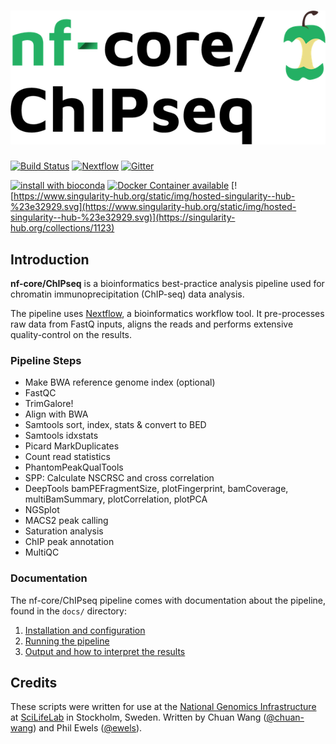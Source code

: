 # ![nf-core/ChIPseq](docs/images/chipseq_logo.png)

[![Build Status](https://travis-ci.org/nf-core/ChIPseq.svg?branch=master)](https://travis-ci.org/nf-core/ChIPseq)
[![Nextflow](https://img.shields.io/badge/nextflow-%E2%89%A50.30.1-brightgreen.svg)](https://www.nextflow.io/)
[![Gitter](https://img.shields.io/badge/gitter-%20join%20chat%20%E2%86%92-4fb99a.svg)](https://gitter.im/nf-core/Lobby)

[![install with bioconda](https://img.shields.io/badge/install%20with-bioconda-brightgreen.svg)](http://bioconda.github.io/)
[![Docker Container available](https://img.shields.io/docker/automated/nfcore/chipseq.svg)](https://hub.docker.com/r/nfcore/chipseq/)
[![https://www.singularity-hub.org/static/img/hosted-singularity--hub-%23e32929.svg](https://www.singularity-hub.org/static/img/hosted-singularity--hub-%23e32929.svg)](https://singularity-hub.org/collections/1123)


## Introduction
**nf-core/ChIPseq** is a bioinformatics best-practice analysis pipeline used for chromatin immunoprecipitation (ChIP-seq) data analysis.

The pipeline uses [Nextflow](https://www.nextflow.io), a bioinformatics workflow tool. It pre-processes raw data from FastQ inputs, aligns the reads and performs extensive quality-control on the results.

### Pipeline Steps

* Make BWA reference genome index (optional)
* FastQC
* TrimGalore!
* Align with BWA
* Samtools sort, index, stats & convert to BED
* Samtools idxstats
* Picard MarkDuplicates
* Count read statistics
* PhantomPeakQualTools
* SPP: Calculate NSCRSC and cross correlation
* DeepTools bamPEFragmentSize, plotFingerprint, bamCoverage, multiBamSummary, plotCorrelation, plotPCA
* NGSplot
* MACS2 peak calling
* Saturation analysis
* ChIP peak annotation
* MultiQC


### Documentation
The nf-core/ChIPseq pipeline comes with documentation about the pipeline, found in the `docs/` directory:

1. [Installation and configuration](docs/installation.md)
2. [Running the pipeline](docs/usage.md)
3. [Output and how to interpret the results](docs/output.md)


## Credits
These scripts were written for use at the [National Genomics Infrastructure](https://portal.scilifelab.se/genomics/)
at [SciLifeLab](http://www.scilifelab.se/) in Stockholm, Sweden.
Written by Chuan Wang ([@chuan-wang](https://github.com/chuan-wang)) and Phil Ewels ([@ewels](https://github.com/ewels)).
